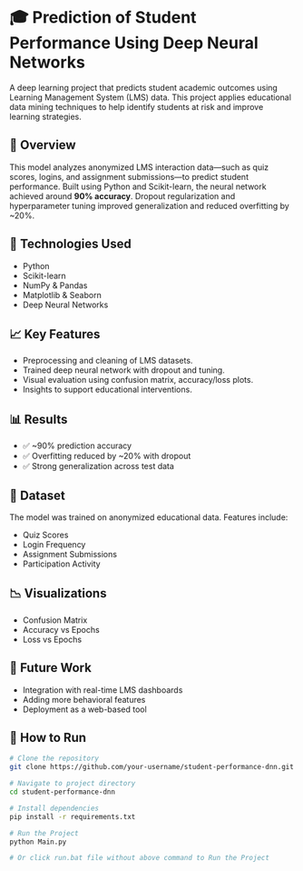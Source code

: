 # 🎓 Prediction of Student Performance Using Deep Neural Networks

A deep learning project that predicts student academic outcomes using Learning Management System (LMS) data. This project applies educational data mining techniques to help identify students at risk and improve learning strategies.

## 📌 Overview

This model analyzes anonymized LMS interaction data—such as quiz scores, logins, and assignment submissions—to predict student performance. Built using Python and Scikit-learn, the neural network achieved around **90% accuracy**. Dropout regularization and hyperparameter tuning improved generalization and reduced overfitting by ~20%.

## 🔧 Technologies Used

- Python
- Scikit-learn
- NumPy & Pandas
- Matplotlib & Seaborn
- Deep Neural Networks

## 📈 Key Features

- Preprocessing and cleaning of LMS datasets.
- Trained deep neural network with dropout and tuning.
- Visual evaluation using confusion matrix, accuracy/loss plots.
- Insights to support educational interventions.

## 📊 Results

- ✅ ~90% prediction accuracy
- ✅ Overfitting reduced by ~20% with dropout
- ✅ Strong generalization across test data

## 📁 Dataset

The model was trained on anonymized educational data. Features include:
- Quiz Scores  
- Login Frequency  
- Assignment Submissions  
- Participation Activity

## 📉 Visualizations

- Confusion Matrix
- Accuracy vs Epochs
- Loss vs Epochs

## 🧠 Future Work

- Integration with real-time LMS dashboards
- Adding more behavioral features
- Deployment as a web-based tool

## 🚀 How to Run

```bash
# Clone the repository
git clone https://github.com/your-username/student-performance-dnn.git

# Navigate to project directory
cd student-performance-dnn

# Install dependencies
pip install -r requirements.txt

# Run the Project
python Main.py

# Or click run.bat file without above command to Run the Project